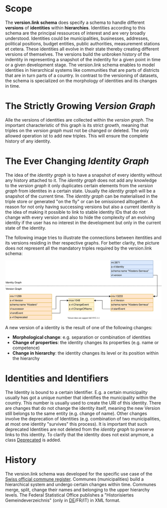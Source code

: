 # Scope
The **version.link schema** does specify a schema to handle different **versions** of **identities** within **hierarchies**. Identities according to this schema are the principal ressources of interest and are very broadly understood. Identities could be municipalities, businesses, addresses, political positions, budget entities, public authorities, measurement stations et cetera. These identities all evolve in their state thereby creating different versions of themselves. The versions build the unbroken history of the indentity in representing a snapshot of the indentity for a given point in time or a given development stage. The version.link schema enables to model identities in hierarchical systems like communities that are parts of districts that are in turn parts of a country. In contrast to the versioning of datasets, the schema is specialized on the morphology of identities and its changes in time. 

# The Strictly Growing *Version Graph*
Alle the versions of identities are collected within the *version graph*. The important characteristic of this graph is its strict growth, meaning that triples on the *version graph* must not be changed or deleted. The only allowed operation ist to add new triples. This will ensure the complete history of any identity.

# The Ever Changing *Identity Graph*
The idea of the *identity graph* is to have a snapshot of every identity without any history attached to it. The *identity graph* does not add any knowledge to the *version graph* it only duplicates certain elements from the *version graph* from identites in a certain state. Usually the *identity graph* will be a snapshot of the current time. The *identity graph* can be materialised in the triple store or generated "on the fly" or can be omissioned alltogether. A reason for not only having successing versions but also a current identity is the idea of making it possible to link to stable identity IDs that do not change with every version and also to hide the complexity of an evolving identity if the user has no interest in the development but only in the current state of the identity. 

The following image tries to illustrate the connections between itentities and its versions residing in ther respective graphs. For better clarity, the picture does not represent all the mandatory triples required by the version.link schema:

![Basic version.link schema structure](./img/basics.svg)

A new version of a identity is the result of one of the following changes:

* **Morphological change**: e.g. separation or combination of identities
* **Change of properties**: the identity changes its properties (e.g. name or competence)
* **Change in hierarchy**: the identity changes its level or its position within the hierarchy

# Identities and Identifiers
The Identity is bound to a certain Identifier. E.g. a certain municipality usually has got a unique number that identifies the municipality within the country. This number is usually used to create the URI of this identity. There are changes that do not change the identity itself, meaning the new Version still belongs to the same entity (e.g. change of name). Other changes involve the deprecation of Identities (e.g. combination of two municipalities, at most one identity "survives" this process). It is important that such deprecated Identities are not deleted from the *identity graph* to preserve links to this identity. To clarify that the identity does not exist anymore, a class [Deprecated](#Deprecated) is added.

# History
The version.link schema was developed for the specific use case of the [Swiss official commune register](https://www.bfs.admin.ch/bfs/en/home/basics/swiss-official-commune-register.html). Communes (municipalities) build a hierarchical system and undergo certain changes within time. Communes merge, split, change their names and belonging to the upper hierarchy levels. The Federal Statistical Office publishes a "Historisiertes Gemeindeverzeichnis" (only in [DE](https://www.bfs.admin.ch/bfs/de/home/grundlagen/agvch/historisiertes-gemeindeverzeichnis.html)/FR/IT) in XML format.
